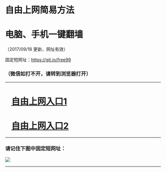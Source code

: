﻿# 自由上网简易方法

# 电脑、手机一键翻墙

（2017/09/18 更新，网址有效）

固定短网址：https://git.io/free99

### （微信如打不开，请转到浏览器打开）


***





# &nbsp;&nbsp; <a href="http://ft1814417877.fwq-tz1005.info/fwqtz01.html?t=091800115120 " target="_blank">自由上网入口1</a>
# &nbsp;&nbsp; <a href="http://ft1460231110.fwq-tz1006.info/fwqtz02.html?t=091800124857 " target="_blank">自由上网入口2</a>
***

### 请记住下图中固定短网址：

<img src="https://s3-us-west-2.amazonaws.com/fwq-1001/yjfq-20170905okok.png" /> 


***


